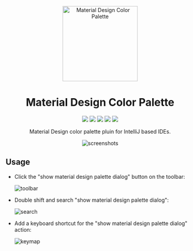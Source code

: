 <p align="center"><img src="https://cdn.jsdelivr.net/gh/YiiGuxing/material-design-color-palette@master/icon.svg" width="200" height="200" alt="Material Design Color Palette"></p>
<h1 align="center">Material Design Color Palette</h1>
<p align="center">
<a href="https://plugins.jetbrains.com/plugin/10869-material-design-color-palette"><img src="https://img.shields.io/badge/JetBrainsPlugin-10869-orange.svg?style=flat-square"></a>
<a href="https://github.com/YiiGuxing/material-design-color-palette/blob/master/LICENSE"><img src="https://img.shields.io/github/license/YiiGuxing/material-design-color-palette.svg?style=flat-square"></a>
<a href="https://github.com/YiiGuxing/material-design-color-palette/releases/latest"><img src="https://img.shields.io/github/release/YiiGuxing/material-design-color-palette.svg?style=flat-square"></a>
<a href="https://plugins.jetbrains.com/plugin/10869-material-design-color-palette"><img src="https://img.shields.io/jetbrains/plugin/v/10869.svg?style=flat-square&colorB=0091ea"></a>
<a href="https://plugins.jetbrains.com/plugin/10869-material-design-color-palette"><img src="https://img.shields.io/jetbrains/plugin/d/10869.svg?style=flat-square&colorB=brightgreen"></a>
</p>
<p align="center">Material Design color palette pluin for IntelliJ based IDEs.</p>

<p align="center"><img src="https://cdn.jsdelivr.net/gh/YiiGuxing/material-design-color-palette@master/screenshots/palette.png" alt="screenshots"></p>

Usage
-----

* Click the "show material design palette dialog" button on the toolbar:

  ![toolbar](https://cdn.jsdelivr.net/gh/YiiGuxing/material-design-color-palette@master/screenshots/toolbar.png)

* Double shift and search "show material design palette dialog":

  ![search](https://cdn.jsdelivr.net/gh/YiiGuxing/material-design-color-palette@master/screenshots/search.png)

* Add a keyboard shortcut for the "show material design palette dialog" action:

  ![keymap](https://cdn.jsdelivr.net/gh/YiiGuxing/material-design-color-palette@master/screenshots/keymap.png)
